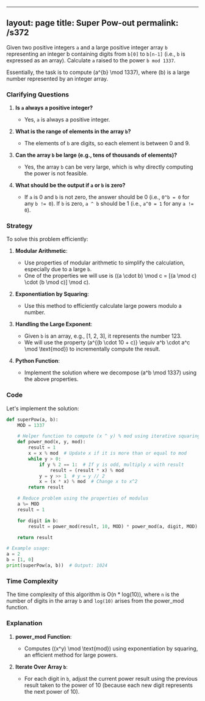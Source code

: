 
---
layout: page
title:  Super Pow-out
permalink: /s372
---

Given two positive integers `a` and a large positive integer array `b` representing an integer b containing digits from `b[0]` to `b[n-1]` (i.e., `b` is expressed as an array). Calculate `a` raised to the power `b mod 1337`. 

Essentially, the task is to compute \(a^{b} \mod 1337\), where \(b\) is a large number represented by an integer array.

### Clarifying Questions

1. **Is `a` always a positive integer?**
    - Yes, `a` is always a positive integer.

2. **What is the range of elements in the array `b`?**
    - The elements of `b` are digits, so each element is between 0 and 9.

3. **Can the array `b` be large (e.g., tens of thousands of elements)?**
    - Yes, the array `b` can be very large, which is why directly computing the power is not feasible.

4. **What should be the output if `a` or `b` is zero?**
    - If `a` is 0 and `b` is not zero, the answer should be 0 (i.e., `0^b = 0` for any `b != 0`). If `b` is zero, `a ^ b` should be 1 (i.e., `a^0 = 1` for any `a != 0`).

### Strategy

To solve this problem efficiently:

1. **Modular Arithmetic**:
    - Use properties of modular arithmetic to simplify the calculation, especially due to a large `b`.
    - One of the properties we will use is \((a \cdot b) \mod c = [(a \mod c) \cdot (b \mod c)] \mod c\).

2. **Exponentiation by Squaring**:
    - Use this method to efficiently calculate large powers modulo a number.

3. **Handling the Large Exponent**:
    - Given `b` is an array, e.g., [1, 2, 3], it represents the number 123.
    - We will use the property \(a^{(b \cdot 10 + c)} \equiv a^b \cdot a^c \mod \text{mod}\) to incrementally compute the result.

4. **Python Function**:
    - Implement the solution where we decompose \(a^b \mod 1337\) using the above properties.

### Code

Let's implement the solution:

```python
def superPow(a, b):
    MOD = 1337

    # Helper function to compute (x ^ y) % mod using iterative squaring
    def power_mod(x, y, mod):
        result = 1
        x = x % mod  # Update x if it is more than or equal to mod
        while y > 0:
            if y % 2 == 1:  # If y is odd, multiply x with result
                result = (result * x) % mod
            y = y >> 1  # y = y // 2
            x = (x * x) % mod  # Change x to x^2
        return result

    # Reduce problem using the properties of modulus
    a %= MOD
    result = 1

    for digit in b:
        result = power_mod(result, 10, MOD) * power_mod(a, digit, MOD) % MOD

    return result

# Example usage:
a = 2
b = [1, 0]
print(superPow(a, b))  # Output: 1024
```

### Time Complexity

The time complexity of this algorithm is O(n * log(10)), where `n` is the number of digits in the array `b` and `log(10)` arises from the power_mod function.

### Explanation

1. **power_mod Function**: 
    - Computes \((x^y) \mod \text{mod}\) using exponentiation by squaring, an efficient method for large powers.
    
2. **Iterate Over Array `b`**:
    - For each digit in `b`, adjust the current power result using the previous result taken to the power of 10 (because each new digit represents the next power of 10).
